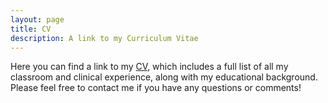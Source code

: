 ```yaml
---
layout: page
title: CV
description: A link to my Curriculum Vitae
---
```


<p>Here you can find a link to my <a href="https://www.dropbox.com/s/de5disp9t79vbnt/CV_KSB_28jan2019.pdf?dl=0" target="_blank">CV</a>, which includes a full list of all my classroom and clinical experience, along with my educational background. Please feel free to contact me if you have any questions or comments!</p>

